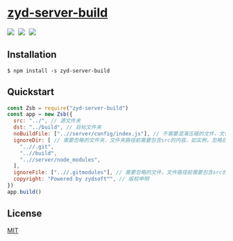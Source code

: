 # [zyd-server-build](https://github.com/hfzhae/zyd-server-build)
<p>
  <a href="https://github.com/hfzhae/zyd-server-build/blob/main/LICENSE"><img style="margin-right:5px;" src="https://img.shields.io/badge/license-MIT-grren.svg"></a>
  <img style="margin-right:5px;" src="https://img.shields.io/badge/uglifyJs-3.14.2-blue.svg">
  <a href="https://www.npmjs.com/package/zyd-server-build"><img style="margin-right:5px;" src="https://img.shields.io/badge/npm-passing-yellow.svg"></a>
</p>

## Installation
```
$ npm install -s zyd-server-build
```

## Quickstart
```js
const Zsb = require("zyd-server-build")
const app = new Zsb({
  src: "../", // 源文件夹
  dst: "../build", // 目标文件夹
  noBuildFile: ["..//server/config/index.js"], // 不需要混淆压缩的文件，文件路径前需要包含src的内容，如实例，会被无改动打包到目标文件夹中
  ignoreDir: [ // 需要忽略的文件夹，文件夹路径前需要包含src的内容，如实例，忽略后不会被打包到目标文件夹中
    "..//.git", 
    "..//build", 
    "..//server/node_modules", 
  ], 
  ignoreFile: ["..//.gitmodules"], // 需要忽略的文件，文件路径前需要包含src的内容，如实例，忽略后不会被打包到目标文件夹中
  copyright: "Powered by zydsoft™", // 版权申明
}) 
app.build()
```
## License
[MIT](https://github.com/hfzhae/zyd-server-build/blob/main/LICENSE)